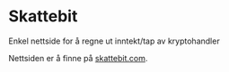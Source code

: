# Skattebit
Enkel nettside for å regne ut inntekt/tap av kryptohandler 

Nettsiden er å finne på [skattebit.com](http://skattebit.com).

